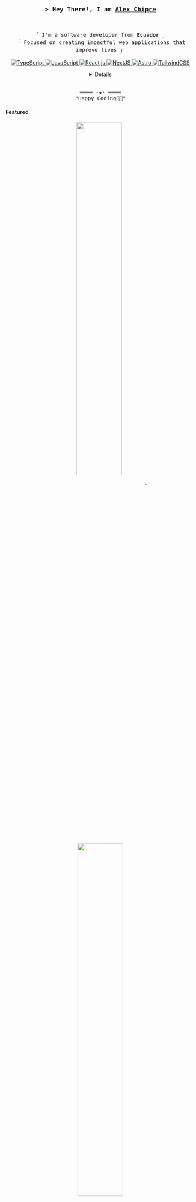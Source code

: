<!--
**achipre/achipre** is a ✨ _special_ ✨ repository because its `README.md` (this file) appears on your GitHub profile.

Here are some ideas to get you started:

- 🔭 I’m currently working on ...
- 🌱 I’m currently learning ...
- 👯 I’m looking to collaborate on ...
- 🤔 I’m looking for help with ...
- 💬 Ask me about ...
- 📫 How to reach me: ...
- 😄 Pronouns: ...
- ⚡ Fun fact: ...
-->
<!-- https://github.com/ShahriarShafin/ -->
<!-- April 15, 2021 -->
<!-- LEAVE A STAR, IF YOU LIKE IT ! -->

<!-- Profile Views Counter -->
<!-- Title -->
<h3 align="center">
        <samp>&gt; Hey There!, I am
                <b><a target="_blank" href="https://shahriarshafin.github.io/">Alex Chipre</a></b>
        </samp>
</h3>
<br>

<p align="center">
        <!-- Intro -->
        <samp>
                「 I'm a software developer from <b>Ecuador</b> 」
                <br>
                「 Focused on creating impactful web applications that improve lives</b> 」
                <br>
                <br>
        </samp>
        <!-- Technologies -->
        <!-- JavaScript -->
        <a href="https://github.com/achipre?tab=repositories" target="_blank"><img alt="TypeScript"
                        src="https://img.shields.io/badge/typescript-white?style=for-the-badge&logo=typescript&logoColor=black">
        </a>
        <!-- TypeScript -->
        <a href="https://github.com/achipre?tab=repositories" target="_blank"><img alt="JavaScript"
                        src="https://img.shields.io/badge/javascript-white?style=for-the-badge&logo=javascript&logoColor=black">
        </a>
        <!-- React -->
        <a href="https://github.com/achipre?tab=repositories" target="_blank"><img alt="React.js"
                        src="https://img.shields.io/badge/React-white?style=for-the-badge&logo=react&logoColor=black">
        </a>
        <!-- NextJS -->
        <a href="https://github.com/achipre?tab=repositories" target="_blank"><img alt="NextJS"
                        src="https://img.shields.io/badge/Nextjs-white?style=for-the-badge&logo=nextdotjs&logoColor=black">
        </a>
        <!-- Astro -->
        <a href="https://github.com/achipre?tab=repositories" target="_blank"><img alt="Astro"
                        src="https://img.shields.io/badge/Astro-white?style=for-the-badge&logo=astro&logoColor=black">
        </a>
        </a>
        <!-- TailwindCSS -->
        <a href="https://github.com/achipre?tab=repositories" target="_blank"><img alt="TailwindCSS"
                        src="https://img.shields.io/badge/Tailwind-white?style=for-the-badge&logo=tailwindcss&logoColor=black">
</p>

<!-- Details Section -->
<details align="center">
    <summary> <samp>&#9776; More</samp></summary>
    <p align="center">
        <br>
        <!-- Activity Widget -->
        <img alt="Alex Chipre's GitHub Stats"
                src="https://github-readme-stats.vercel.app/api?username=achipre&show_icons=true&theme=dark" />
        <br>
        <!-- Social Links -->
        <p>Find me on</p>
        <!-- Mail -->
        <a href="mailto:alechipre@gmail.com" target="_blank">
                <img alt="Mail"
                src="https://img.shields.io/badge/Gmail-red?style=for-the-badge&logo=gmail&logoColor=white">
        </a>
        <!-- Twitter -->
        <a href="https://twitter.com/chipredev" target="_blank">
                <img alt="Twitter"
                src="https://img.shields.io/badge/Twitter-black?style=for-the-badge&logo=x&logoColor=white">
        </a>
        <!-- Linkedin -->
        <a href="https://www.linkedin.com/in/alexchipre/" target="_blank">
                <img alt="Linkedin"
                src="https://img.shields.io/badge/LinkedIn-0A66C2?style=for-the-badge&logo=linkedin&logoColor=white">
        </a>
        <!-- Instagram -->
        <a href="https://www.instagram.com/chipredev/" target="_blank">
                <img alt="Instagram"
                src="https://img.shields.io/badge/Instagram-E1306C?style=for-the-badge&logo=instagram&logoColor=white">
        </a>
        <!-- Youtube -->
<!--         <a href="https://www.youtube.com/chipredev/videos" target="_blank">
                <img alt="Youtube"
                src="https://img.shields.io/badge/youtube-FF0000?style=for-the-badge&logo=youtube&logoColor=white">
        </a> -->
    </p>
</details>
<br>

<!-- Footer -->
<samp>
    <p align="center">
        ════ ⋆★⋆ ════
        <br>
        "Happy Coding👨‍💻"
    </p>
</samp>

<!-- Featured Repositories -->
#### Featured

<p align="center">
<a href="https://github.com/achipre/insta-clone">
<img width='49%' align="center"src="https://github-readme-stats.vercel.app/api/pin/?username=achipre&repo=insta-clone&border_color=02D892&bg_color=0D1117&title_color=C9D1D9&text_color=8B949E&icon_color=02D892" />
</a>
<span>&nbsp;</span>
<a href="https://github.com/achipre/libros-de-programacion">
<img width='49%' align="center"src="https://github-readme-stats.vercel.app/api/pin/?username=achipre&repo=libros-de-programacion&border_color=02D892&bg_color=0D1117&title_color=C9D1D9&text_color=8B949E&icon_color=02D892" />
</a>
</p>

<!-- <p align="center">
<a href="https://github.com/shahriarshafin/NodeMcu-ESP8266_Fake_sign_in">
<img width='49%' align="center"src="https://github-readme-stats.vercel.app/api/pin/?username=shahriarshafin&repo=NodeMcu-ESP8266_Fake_sign_in&border_color=02D892&bg_color=0D1117&title_color=C9D1D9&text_color=8B949E&icon_color=02D892" />
</a>
<span>&nbsp;</span>
<a href="https://github.com/shahriarshafin/Iot-car-controller">
<img width='49%' align="center"src="https://github-readme-stats.vercel.app/api/pin/?username=shahriarshafin&repo=iot-car-controller&border_color=02D892&bg_color=0D1117&title_color=C9D1D9&text_color=8B949E&icon_color=02D892" />
</a>
</p> -->
